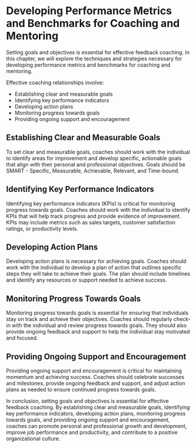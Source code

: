 Developing Performance Metrics and Benchmarks for Coaching and Mentoring
=================================================================================================================

Setting goals and objectives is essential for effective feedback coaching. In this chapter, we will explore the techniques and strategies necessary for developing performance metrics and benchmarks for coaching and mentoring.

Effective coaching relationships involve:

* Establishing clear and measurable goals
* Identifying key performance indicators
* Developing action plans
* Monitoring progress towards goals
* Providing ongoing support and encouragement

Establishing Clear and Measurable Goals
---------------------------------------

To set clear and measurable goals, coaches should work with the individual to identify areas for improvement and develop specific, actionable goals that align with their personal and professional objectives. Goals should be SMART - Specific, Measurable, Achievable, Relevant, and Time-bound.

Identifying Key Performance Indicators
--------------------------------------

Identifying key performance indicators (KPIs) is critical for monitoring progress towards goals. Coaches should work with the individual to identify KPIs that will help track progress and provide evidence of improvement. KPIs may include metrics such as sales targets, customer satisfaction ratings, or productivity levels.

Developing Action Plans
-----------------------

Developing action plans is necessary for achieving goals. Coaches should work with the individual to develop a plan of action that outlines specific steps they will take to achieve their goals. The plan should include timelines and identify any resources or support needed to achieve success.

Monitoring Progress Towards Goals
---------------------------------

Monitoring progress towards goals is essential for ensuring that individuals stay on track and achieve their objectives. Coaches should regularly check-in with the individual and review progress towards goals. They should also provide ongoing feedback and support to help the individual stay motivated and focused.

Providing Ongoing Support and Encouragement
-------------------------------------------

Providing ongoing support and encouragement is critical for maintaining momentum and achieving success. Coaches should celebrate successes and milestones, provide ongoing feedback and support, and adjust action plans as needed to ensure continued progress towards goals.

In conclusion, setting goals and objectives is essential for effective feedback coaching. By establishing clear and measurable goals, identifying key performance indicators, developing action plans, monitoring progress towards goals, and providing ongoing support and encouragement, coaches can promote personal and professional growth and development, improve job performance and productivity, and contribute to a positive organizational culture.
